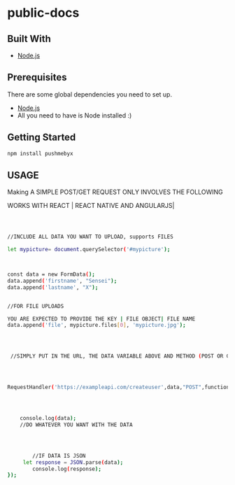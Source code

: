 # public-docs

## Built With

- [Node.js](https://nodejs.org/)

## Prerequisites

There are some global dependencies you need to set up.

- [Node.js](https://nodejs.org/)
- All you need to have is Node installed  :)

## Getting Started

```bash
npm install pushmebyx

```


## USAGE
Making A SIMPLE POST/GET REQUEST  ONLY INVOLVES THE FOLLOWING

WORKS WITH REACT | REACT NATIVE AND ANGULARJS|


```bash



//INCLUDE ALL DATA YOU WANT TO UPLOAD, supports FILES

let mypicture= document.querySelector('#mypicture');



const data = new FormData();
data.append('firstname', "Sensei");
data.append('lastname', "X");


//FOR FILE UPLOADS

YOU ARE EXPECTED TO PROVIDE THE KEY | FILE OBJECT| FILE NAME
data.append('file', mypicture.files[0], 'mypicture.jpg');




 //SIMPLY PUT IN THE URL, THE DATA VARIABLE ABOVE AND METHOD (POST OR GET)




RequestHandler('https://exampleapi.com/createuser',data,"POST",function(data){




    console.log(data); 
    //DO WHATEVER YOU WANT WITH THE DATA




        //IF DATA IS JSON
     let response = JSON.parse(data);
        console.log(response);
});


```